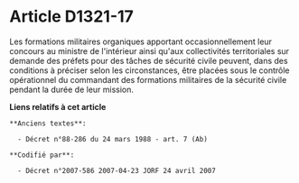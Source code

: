 # Article D1321-17

Les formations militaires organiques apportant occasionnellement leur concours au ministre de l'intérieur ainsi qu'aux
collectivités territoriales sur demande des préfets pour des tâches de sécurité civile peuvent, dans des conditions à
préciser selon les circonstances, être placées sous le contrôle opérationnel du commandant des formations militaires de la
sécurité civile pendant la durée de leur mission.

**Liens relatifs à cet article**

	**Anciens textes**:

	  - Décret n°88-286 du 24 mars 1988 - art. 7 (Ab)

	**Codifié par**:

	  - Décret n°2007-586 2007-04-23 JORF 24 avril 2007
